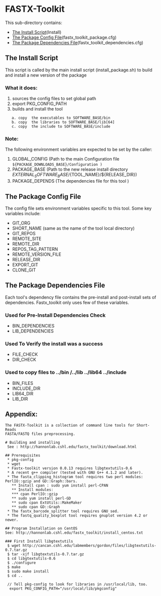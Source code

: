 
# FASTX-Toolkit

This sub-directory contains:
 - [The Install Script](#the-install-script)(Install)
 - [The Package Config File](#the-package-config-file)(fastx_toolkit_package.cfg)
 - [The Package Dependencies File](#the-package-dependencies-file)(fastx_toolkit_dependencies.cfg)

 

## The Install Script
 This script is called by the main install script 
(install_package.sh)  to build and install  a new version of the package 

### What it does:
  1) sources the config files to set global path
  2) export PKG_CONFIG_PATH
  3) builds and install the tool
  ```
     a. copy  the executables to SOFTWARE_BASE/bin
     b. copy  the libraries to SOFTWARE_BASE/lib[64]
     c. copy  the include to SOFTWARE_BASE/include
 ```

### Note:
The following environment variables are expected to be set by the caller:

 1) GLOBAL_CONFIG  (Path to the main Configuration file
    ``` ${PACKAGE_DOWNLOADS_BASE}/Configuration ) ```
 2) PACKAGE_BASE   (Path to the new release install directory  ${EXTERNAL_SOFTWARE_BASE}/${TOOL_NAME}/${RELEASE_DIR})
 3) PACKAGE_DEPENDS (The dependencies file for this tool )


## The Package Config File 
The config file sets environment variables specific to this tool.
Some key variables include:

  - GIT_ORG
  - SHORT_NAME  (same as the name of the tool local directory)
  - GIT_REPOS
  - REMOTE_SITE
  - REMOTE_DIR
  - REPOS_TAG_PATTERN
  - REMOTE_VERSION_FILE
  - RELEASE_DIR
  - EXPORT_GIT
  - CLONE_GIT
  
## The Package Dependencies File
Each tool's dependency file contains the pre-install and post-install sets of dependencies.
Fastx_toolkit only uses few of these variables.

### Used for Pre-Install Dependencies Check
  - BIN_DEPENDENCIES
  - LIB_DEPENDENCIES

### Used To Verify the install was a success
  - FILE_CHECK
  - DIR_CHECK

### Used to copy files to ../bin /../lib ../lib64 ../include 
  - BIN_FILES
  - INCLUDE_DIR
  - LIB64_DIR
  - LIB_DIR



## Appendix:
```
The FASTX-Toolkit is a collection of command line tools for Short-Reads
FASTA/FASTQ files preprocessing.

# Building and installing
 See : http://hannonlab.cshl.edu/fastx_toolkit/download.html 
 
## Prerequisites
 * pkg-config
 * wget
 * Fastx-toolkit version 0.0.13 requires libgtextutils-0.6 
 * A recent g++ compiler (tested with GNU G++ 4.1.2 and later).
 * The fasta_clipping_histogram tool requires two perl modules: PerlIO::gzip and GD::Graph::bars.
   ** Install cpan : sudo yum install perl-CPAN
   ** Install modules:
   *** cpan PerlIO::gzip
   ** sudo yum install perl-GD
   ** sudo cpan ExtUtils::MakeMaker
   ** sudo cpan GD::Graph
 * The fastx_barcode_splitter tool requires GNU sed.
 * The fastq_quality_boxplot tool requires gnuplot version 4.2 or newer.

## Program Installation on CentOS
See: http://hannonlab.cshl.edu/fastx_toolkit/install_centos.txt

### First Install libgtextutils
 $ wget http://cancan.cshl.edu/labmembers/gordon/files/libgtextutils-0.7.tar.gz
 $ tar -xjf libgtextutils-0.7.tar.gz
 $ cd libgtextutils-0.6
 $ ./configure
 $ make
 $ sudo make install
 $ cd ..
 
 // Tell pkg-config to look for libraries in /usr/local/lib, too.
  export PKG_CONFIG_PATH="/usr/local/lib/pkgconfig"


 ```

